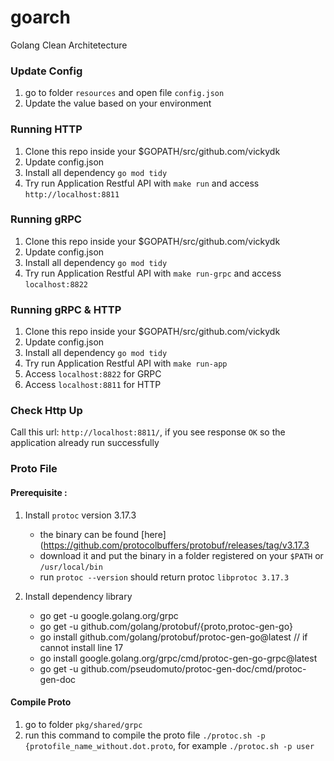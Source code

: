# goarch
Golang Clean Architetecture

### Update Config

1. go to folder `resources` and open file `config.json`
2. Update the value based on your environment

### Running HTTP

1. Clone this repo inside your $GOPATH/src/github.com/vickydk
2. Update config.json
3. Install all dependency `go mod tidy`
4. Try run Application Restful API with `make run` and access `http://localhost:8811`

### Running gRPC

1. Clone this repo inside your $GOPATH/src/github.com/vickydk
2. Update config.json
3. Install all dependency `go mod tidy`
4. Try run Application Restful API with `make run-grpc` and access `localhost:8822`

### Running gRPC & HTTP

1. Clone this repo inside your $GOPATH/src/github.com/vickydk
2. Update config.json
3. Install all dependency `go mod tidy`
4. Try run Application Restful API with `make run-app` 
5. Access `localhost:8822` for GRPC
6. Access `localhost:8811` for HTTP

### Check Http Up

Call this url: `http://localhost:8811/`, if you see response `OK` so the application already run successfully


### Proto File

#### Prerequisite :

1. Install `protoc` version 3.17.3

    - the binary can be found [here](https://github.com/protocolbuffers/protobuf/releases/tag/v3.17.3
    - download it and put the binary in a folder registered on your `$PATH` or `/usr/local/bin`
    - run `protoc --version` should return protoc `libprotoc 3.17.3`

2. Install dependency library
    - go get -u google.golang.org/grpc
    - go get -u github.com/golang/protobuf/{proto,protoc-gen-go}
    - go install github.com/golang/protobuf/protoc-gen-go@latest // if cannot install line 17
    - go install google.golang.org/grpc/cmd/protoc-gen-go-grpc@latest
    - go get -u github.com/pseudomuto/protoc-gen-doc/cmd/protoc-gen-doc
   
#### Compile Proto
1. go to folder `pkg/shared/grpc`
2. run this command to compile the proto file `./protoc.sh -p {protofile_name_without.dot.proto`, for example `./protoc.sh -p user`